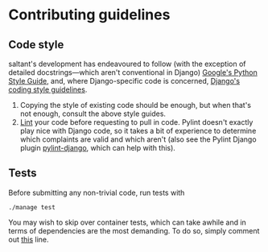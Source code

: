 # Contributing guidelines

## Code style

saltant's development has endeavoured to follow (with the exception of
detailed docstrings—which aren't conventional in Django) [Google's
Python Style
Guide](https://github.com/google/styleguide/blob/gh-pages/pyguide.md),
and, where Django-specific code is concerned, [Django's coding style
guidelines](https://docs.djangoproject.com/en/dev/internals/contributing/writing-code/coding-style/).

1. Copying the style of existing code should be enough, but when that's
   not enough, consult the above style guides.
2. [Lint](https://www.pylint.org/) your code before requesting to pull
   in code. Pylint doesn't exactly play nice with Django code, so it
   takes a bit of experience to determine which complaints are valid and
   which aren't (also see the Pylint Django plugin
   [pylint-django](https://github.com/PyCQA/pylint-django), which can
   help with this).

## Tests

Before submitting any non-trivial code, run tests with

```
./manage test
```

You may wish to skip over container tests, which can take awhile and in
terms of dependencies are the most demanding. To do so, simply comment
out
[this](https://github.com/mwiens91/saltant/blob/master/tasksapi/tests/__init__.py#L4)
line.
